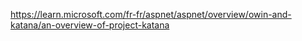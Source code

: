 https://learn.microsoft.com/fr-fr/aspnet/aspnet/overview/owin-and-katana/an-overview-of-project-katana